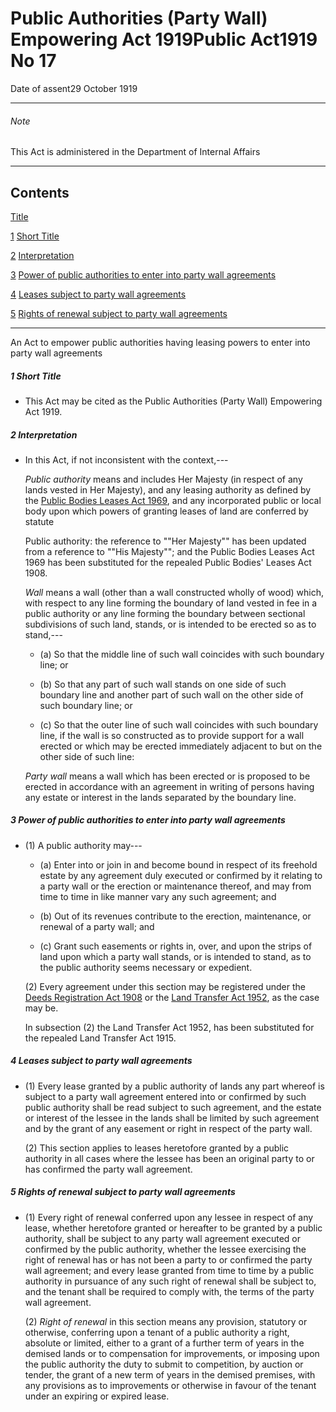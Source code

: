 # Public Authorities (Party Wall) Empowering Act 1919Public Act1919 No 17

Date of assent29 October 1919

---

###### Note

This Act is administered in the Department of Internal Affairs

---

## Contents

[Title][0]

[1][1] [Short Title][1]

[2][2] [Interpretation][2]

[3][3] [Power of public authorities to enter into party wall agreements][3]

[4][4] [Leases subject to party wall agreements][4]

[5][5] [Rights of renewal subject to party wall agreements][5]

---

An Act to empower public authorities having leasing powers to enter into party wall agreements

##### 1 Short Title
    
*   This Act may be cited as the Public Authorities (Party Wall) Empowering Act 1919\.

##### 2 Interpretation
    
*   In this Act, if not inconsistent with the context,---
    
    _Public authority_ means and includes Her Majesty (in respect of any lands vested in Her Majesty), and any leasing authority as defined by the [Public Bodies Leases Act 1969][6], and any incorporated public or local body upon which powers of granting leases of land are conferred by statute
    
    Public authority: the reference to ""Her Majesty"" has been updated from a reference to ""His Majesty""; and the Public Bodies Leases Act 1969 has been substituted for the repealed Public Bodies' Leases Act 1908\.
    
    _Wall_ means a wall (other than a wall constructed wholly of wood) which, with respect to any line forming the boundary of land vested in fee in a public authority or any line forming the boundary between sectional subdivisions of such land, stands, or is intended to be erected so as to stand,---
        
    *   (a) So that the middle line of such wall coincides with such boundary line; or
    
    *   (b) So that any part of such wall stands on one side of such boundary line and another part of such wall on the other side of such boundary line; or
    
    *   (c) So that the outer line of such wall coincides with such boundary line, if the wall is so constructed as to provide support for a wall erected or which may be erected immediately adjacent to but on the other side of such line:
    
    _Party wall_ means a wall which has been erected or is proposed to be erected in accordance with an agreement in writing of persons having any estate or interest in the lands separated by the boundary line.

##### 3 Power of public authorities to enter into party wall agreements
    
*   (1) A public authority may---
        
    *   (a) Enter into or join in and become bound in respect of its freehold estate by any agreement duly executed or confirmed by it relating to a party wall or the erection or maintenance thereof, and may from time to time in like manner vary any such agreement; and
    
    *   (b) Out of its revenues contribute to the erection, maintenance, or renewal of a party wall; and
    
    *   (c) Grant such easements or rights in, over, and upon the strips of land upon which a party wall stands, or is intended to stand, as to the public authority seems necessary or expedient.
    
    (2) Every agreement under this section may be registered under the [Deeds Registration Act 1908][7] or the [Land Transfer Act 1952][8], as the case may be.
    
    In subsection (2) the Land Transfer Act 1952, has been substituted for the repealed Land Transfer Act 1915\.

##### 4 Leases subject to party wall agreements
    
*   (1) Every lease granted by a public authority of lands any part whereof is subject to a party wall agreement entered into or confirmed by such public authority shall be read subject to such agreement, and the estate or interest of the lessee in the lands shall be limited by such agreement and by the grant of any easement or right in respect of the party wall.
    
    (2) This section applies to leases heretofore granted by a public authority in all cases where the lessee has been an original party to or has confirmed the party wall agreement.

##### 5 Rights of renewal subject to party wall agreements
    
*   (1) Every right of renewal conferred upon any lessee in respect of any lease, whether heretofore granted or hereafter to be granted by a public authority, shall be subject to any party wall agreement executed or confirmed by the public authority, whether the lessee exercising the right of renewal has or has not been a party to or confirmed the party wall agreement; and every lease granted from time to time by a public authority in pursuance of any such right of renewal shall be subject to, and the tenant shall be required to comply with, the terms of the party wall agreement.
    
    (2) _Right of renewal_ in this section means any provision, statutory or otherwise, conferring upon a tenant of a public authority a right, absolute or limited, either to a grant of a further term of years in the demised lands or to compensation for improvements, or imposing upon the public authority the duty to submit to competition, by auction or tender, the grant of a new term of years in the demised premises, with any provisions as to improvements or otherwise in favour of the tenant under an expiring or expired lease.



[0]: http://www.legislation.govt.nz/act/public/1919/0017/latest/whole.html#DLM190766
[1]: http://www.legislation.govt.nz/act/public/1919/0017/latest/whole.html#DLM190768
[2]: http://www.legislation.govt.nz/act/public/1919/0017/latest/whole.html#DLM190769
[3]: http://www.legislation.govt.nz/act/public/1919/0017/latest/whole.html#DLM190777
[4]: http://www.legislation.govt.nz/act/public/1919/0017/latest/whole.html#DLM190779
[5]: http://www.legislation.govt.nz/act/public/1919/0017/latest/whole.html#DLM190780
[6]: http://www.legislation.govt.nz/act/public/1919/0017/latest/link.aspx?id=DLM394841
[7]: http://www.legislation.govt.nz/act/public/1919/0017/latest/link.aspx?id=DLM141134
[8]: http://www.legislation.govt.nz/act/public/1919/0017/latest/link.aspx?id=DLM269031